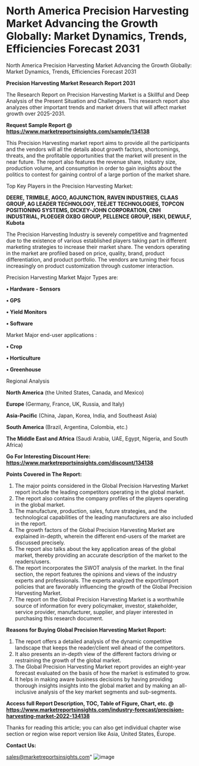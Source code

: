# North America Precision Harvesting Market Advancing the Growth Globally: Market Dynamics, Trends, Efficiencies Forecast 2031
 North America Precision Harvesting Market Advancing the Growth Globally: Market Dynamics, Trends, Efficiencies Forecast 2031

<strong>Precision Harvesting Market Research Report 2031</strong>

The Research Report on Precision Harvesting Market is a Skillful and Deep Analysis of the Present Situation and Challenges. This research report also analyzes other important trends and market drivers that will affect market growth over 2025-2031.

<strong>Request Sample Report @ <a href=https://www.marketreportsinsights.com/sample/134138>https://www.marketreportsinsights.com/sample/134138</a></strong>

This Precision Harvesting market report aims to provide all the participants and the vendors will all the details about growth factors, shortcomings, threats, and the profitable opportunities that the market will present in the near future. The report also features the revenue share, industry size, production volume, and consumption in order to gain insights about the politics to contest for gaining control of a large portion of the market share.

Top Key Players in the Precision Harvesting Market:

<strong>DEERE, TRIMBLE, AGCO, AGJUNCTION, RAVEN INDUSTRIES, CLAAS GROUP, AG LEADER TECHNOLOGY, TEEJET TECHNOLOGIES, TOPCON POSITIONING SYSTEMS, DICKEY-JOHN CORPORATION, CNH INDUSTRIAL, PLOEGER OXBO GROUP, PELLENCE GROUP, ISEKI, DEWULF, Kubota</strong>

The Precision Harvesting Industry is severely competitive and fragmented due to the existence of various established players taking part in different marketing strategies to increase their market share. The vendors operating in the market are profiled based on price, quality, brand, product differentiation, and product portfolio. The vendors are turning their focus increasingly on product customization through customer interaction.

Precision Harvesting Market Major Types are:

<strong>• Hardware - Sensors

• GPS

• Yield Monitors

• Software</strong>

Market Major end-user applications :

<strong>• Crop

• Horticulture

• Greenhouse</strong>

Regional Analysis

</u><strong><b>North America</b></strong> (the United States, Canada, and Mexico)

<strong><b>Europe </b></strong>(Germany, France, UK, Russia, and Italy)

<strong><b>Asia-Pacific</b></strong> (China, Japan, Korea, India, and Southeast Asia)

<strong><b>South America</b></strong> (Brazil, Argentina, Colombia, etc.)

<strong><b>The Middle East and Africa</b></strong> (Saudi Arabia, UAE, Egypt, Nigeria, and South Africa)

<strong>Go For Interesting Discount Here: <a href=https://www.marketreportsinsights.com/discount/134138>https://www.marketreportsinsights.com/discount/134138</a></strong>

<strong>Points Covered in The Report:</strong>
<ol>
  <li>The major points considered in the Global Precision Harvesting Market report include the leading competitors operating in the global market.</li>
  <li>The report also contains the company profiles of the players operating in the global market.</li>
  <li>The manufacture, production, sales, future strategies, and the technological capabilities of the leading manufacturers are also included in the report.</li>
  <li>The growth factors of the Global Precision Harvesting Market are explained in-depth, wherein the different end-users of the market are discussed precisely.</li>
  <li>The report also talks about the key application areas of the global market, thereby providing an accurate description of the market to the readers/users.</li>
  <li>The report incorporates the SWOT analysis of the market. In the final section, the report features the opinions and views of the industry experts and professionals. The experts analyzed the export/import policies that are favorably influencing the growth of the Global Precision Harvesting Market.</li>
  <li>The report on the Global Precision Harvesting Market is a worthwhile source of information for every policymaker, investor, stakeholder, service provider, manufacturer, supplier, and player interested in purchasing this research document.</li>
</ol>
<strong>Reasons for Buying Global Precision Harvesting Market Report:</strong>

<ol>
  <li>The report offers a detailed analysis of the dynamic competitive landscape that keeps the reader/client well ahead of the competitors.</li>
  <li>It also presents an in-depth view of the different factors driving or restraining the growth of the global market.</li>
  <li>The Global Precision Harvesting Market report provides an eight-year forecast evaluated on the basis of how the market is estimated to grow.</li>
  <li>It helps in making aware business decisions by having providing thorough insights insights into the global market and by making an all-inclusive analysis of the key market segments and sub-segments.</li>
</ol>
<strong>Access full Report Description, TOC, Table of Figure, Chart, etc. @ <a href=https://www.marketreportsinsights.com/industry-forecast/precision-harvesting-market-2022-134138>https://www.marketreportsinsights.com/industry-forecast/precision-harvesting-market-2022-134138</a></strong>


Thanks for reading this article; you can also get individual chapter wise section or region wise report version like Asia, United States, Europe.

<strong>Contact Us:</strong>

sales@marketreportsinsights.com"
![image](https://github.com/user-attachments/assets/aafed868-c577-48f2-9dd1-f703c724fae2)

